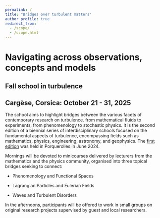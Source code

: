 ```yaml
---
permalink: /
title: "Bridges over turbulent matters"
author_profile: true
redirect_from: 
  - /scope/
  - /scope.html
---
```

# Navigating across observations, concepts and models

## Fall school in turbulence

## Cargèse, Corsica: October 21 - 31, 2025

The school aims to highlight bridges between the various facets of contemporary research on turbulence. from mathematical fluids to experiments, from phenomenology to stochastic physics. It is the second edition of a biennial series of interdisciplinary schools focused on the fundamental aspects of turbulence, encompassing fields such as mathematics, physics, engineering, astronomy, and geophysics.
The [first edition](https://univ-cotedazur.eu/events/turbulence-semester/summer-school) was held in Porquerolles in June 2024.

Mornings will be devoted to minicourses delivered by lecturers from the mathematics and the physics community, organised into three topical bridges seeking to connect:

- Phenomenology and Functional Spaces

- Lagrangian Particles and Eulerian Fields

- Waves and Turbulent Disorders

In the afternoons, participants will be offered to work in small groups on original research projects supervised by guest and local researchers.


